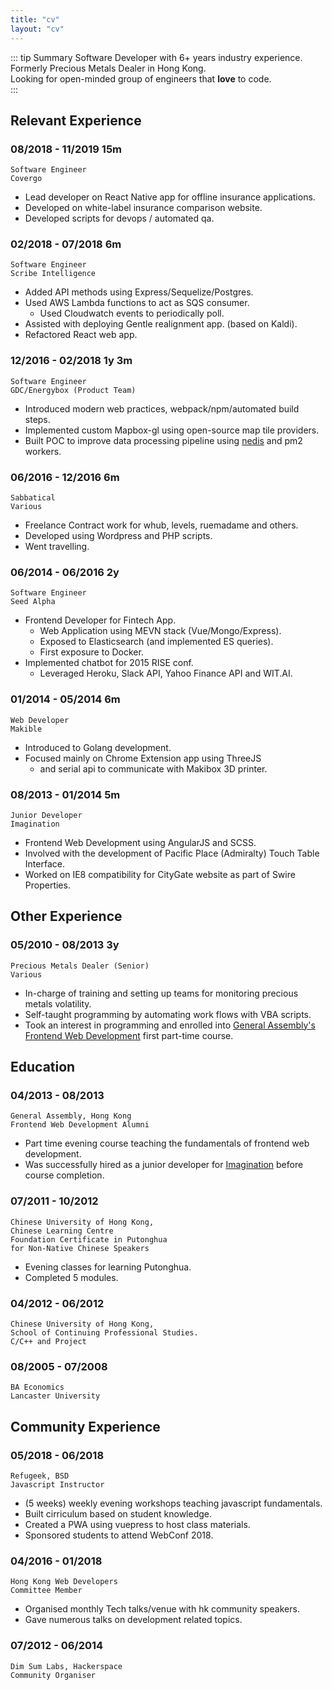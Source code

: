 ```yaml
---
title: "cv"
layout: "cv"
---
```


::: tip Summary
Software Developer with 6+ years industry experience.  
Formerly Precious Metals Dealer in Hong Kong.  
Looking for open-minded group of engineers that **love** to code.  
:::

## Relevant Experience

### 08/2018 - 11/2019 <span class="time">15m</span>

```
Software Engineer
Covergo
```

- Lead developer on React Native app for offline insurance applications.
- Developed on white-label insurance comparison website.
- Developed scripts for devops / automated qa.

### 02/2018 - 07/2018 <span class="time">6m</span>

```
Software Engineer
Scribe Intelligence
```

- Added API methods using Express/Sequelize/Postgres.
- Used AWS Lambda functions to act as SQS consumer.
  - Used Cloudwatch events to periodically poll.
- Assisted with deploying Gentle realignment app. (based on Kaldi).
- Refactored React web app.

### 12/2016 - 02/2018 <span class="time">1y 3m</span>

```
Software Engineer
GDC/Energybox (Product Team)
```

- Introduced modern web practices, webpack/npm/automated build steps.
- Implemented custom Mapbox-gl using open-source map tile providers.
- Built POC to improve data processing pipeline using [nedis](https://github.com/tj/nedis) and pm2 workers.

### 06/2016 - 12/2016 <span class="time">6m</span>

```
Sabbatical
Various
```

- Freelance Contract work for whub, levels, ruemadame and others.
- Developed using Wordpress and PHP scripts.
- Went travelling.

### 06/2014 - 06/2016 <span class="time">2y</span>

```
Software Engineer
Seed Alpha
```

- Frontend Developer for Fintech App.
  - Web Application using MEVN stack (Vue/Mongo/Express).
  - Exposed to Elasticsearch (and implemented ES queries).
  - First exposure to Docker.
- Implemented chatbot for 2015 RISE conf.
  - Leveraged Heroku, Slack API, Yahoo Finance API and WIT.AI.

### 01/2014 - 05/2014 <span class="time">6m</span>

```
Web Developer
Makible
```

- Introduced to Golang development.
- Focused mainly on Chrome Extension app using ThreeJS
  - and serial api to communicate with Makibox 3D printer.

### 08/2013 - 01/2014 <span class="time">5m</span>

```
Junior Developer
Imagination
```

- Frontend Web Development using AngularJS and SCSS.
- Involved with the development of Pacific Place (Admiralty) Touch Table Interface.
- Worked on IE8 compatibility for CityGate website as part of Swire Properties.

## Other Experience

### 05/2010 - 08/2013 <span class="time">3y</span>

```
Precious Metals Dealer (Senior)
Various
```

- In-charge of training and setting up teams for monitoring precious metals volatility.
- Self-taught programming by automating work flows with VBA scripts.
- Took an interest in programming and enrolled into [General Assembly's Frontend Web Development](#_04-2013-08-2013) first part-time course.

## Education

### 04/2013 - 08/2013

```
General Assembly, Hong Kong
Frontend Web Development Alumni
```

- Part time evening course teaching the fundamentals of frontend web development.
- Was successfully hired as a junior developer for [Imagination](#_08-2013-01-2014) before course completion.

### 07/2011 - 10/2012

```
Chinese University of Hong Kong,
Chinese Learning Centre
Foundation Certificate in Putonghua
for Non-Native Chinese Speakers
```

- Evening classes for learning Putonghua.
- Completed 5 modules.

### 04/2012 - 06/2012

```
Chinese University of Hong Kong,
School of Continuing Professional Studies.
C/C++ and Project
```

### 08/2005 - 07/2008

```
BA Economics
Lancaster University
```

## Community Experience

### 05/2018 - 06/2018

```
Refugeek, BSD
Javascript Instructor
```

- (5 weeks) weekly evening workshops teaching javascript fundamentals.
- Built cirriculum based on student knowledge.
- Created a PWA using vuepress to host class materials.
- Sponsored students to attend WebConf 2018.

### 04/2016 - 01/2018

```
Hong Kong Web Developers
Committee Member
```

- Organised monthly Tech talks/venue with hk community speakers.
- Gave numerous talks on development related topics.

### 07/2012 - 06/2014

```
Dim Sum Labs, Hackerspace
Community Organiser
```
